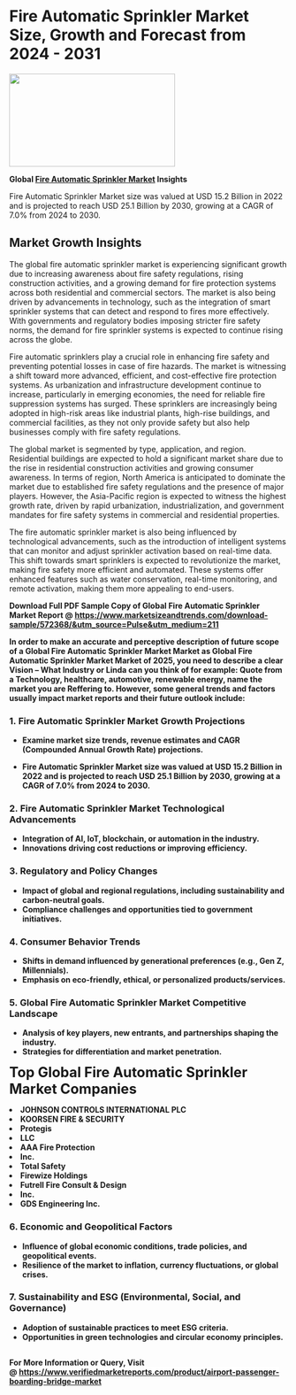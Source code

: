 <H1>Fire Automatic Sprinkler Market Size, Growth and Forecast from 2024 - 2031</H1><img class="aligncenter size-medium wp-image-584254" src="https://thirdeyenews.in/wp-content/uploads/2024/09/Global-Market-Research-300x168.jpeg" alt="" width="300" height="168" /><p><strong>Global&nbsp;<a href="https://www.marketsizeandtrends.com/download-sample/572368/&amp;utm_source=Pulse&amp;utm_medium=211">Fire Automatic Sprinkler Market</a> Insights</strong></p><p>Fire Automatic Sprinkler Market size was valued at USD 15.2 Billion in 2022 and is projected to reach USD 25.1 Billion by 2030, growing at a CAGR of 7.0% from 2024 to 2030.</p><p><h2>Market Growth Insights</h2> <p>The global fire automatic sprinkler market is experiencing significant growth due to increasing awareness about fire safety regulations, rising construction activities, and a growing demand for fire protection systems across both residential and commercial sectors. The market is also being driven by advancements in technology, such as the integration of smart sprinkler systems that can detect and respond to fires more effectively. With governments and regulatory bodies imposing stricter fire safety norms, the demand for fire sprinkler systems is expected to continue rising across the globe.</p> <p><strong></strong></p> <p>Fire automatic sprinklers play a crucial role in enhancing fire safety and preventing potential losses in case of fire hazards. The market is witnessing a shift toward more advanced, efficient, and cost-effective fire protection systems. As urbanization and infrastructure development continue to increase, particularly in emerging economies, the need for reliable fire suppression systems has surged. These sprinklers are increasingly being adopted in high-risk areas like industrial plants, high-rise buildings, and commercial facilities, as they not only provide safety but also help businesses comply with fire safety regulations.</p> <p>The global market is segmented by type, application, and region. Residential buildings are expected to hold a significant market share due to the rise in residential construction activities and growing consumer awareness. In terms of region, North America is anticipated to dominate the market due to established fire safety regulations and the presence of major players. However, the Asia-Pacific region is expected to witness the highest growth rate, driven by rapid urbanization, industrialization, and government mandates for fire safety systems in commercial and residential properties.</p> <p>The fire automatic sprinkler market is also being influenced by technological advancements, such as the introduction of intelligent systems that can monitor and adjust sprinkler activation based on real-time data. This shift towards smart sprinklers is expected to revolutionize the market, making fire safety more efficient and automated. These systems offer enhanced features such as water conservation, real-time monitoring, and remote activation, making them more appealing to end-users.</p> <p><strong></p><p><span class=""><strong>Download Full PDF Sample Copy of Global Fire Automatic Sprinkler Market Report</strong> @ <a href="https://www.marketsizeandtrends.com/download-sample/572368/&amp;utm_source=Pulse&amp;utm_medium=211" target="_blank">https://www.marketsizeandtrends.com/download-sample/572368/&amp;utm_source=Pulse&amp;utm_medium=211</a></span></p><p>In order to make an accurate and perceptive description of future scope of a Global&nbsp;Fire Automatic Sprinkler Market Market as Global&nbsp;Fire Automatic Sprinkler Market Market of 2025, you need to describe a clear Vision &ndash; What Industry or Linda can you think of for example: Quote from a Technology, healthcare, automotive, renewable energy, name the market you are Reffering to. However, some general trends and factors usually impact market reports and their future outlook include:</p><h3>1.&nbsp;<strong>Fire Automatic Sprinkler Market Growth Projections</strong></h3><ul><li>Examine market size trends, revenue estimates and CAGR (Compounded Annual Growth Rate) projections.</li><li><p>Fire Automatic Sprinkler Market size was valued at USD 15.2 Billion in 2022 and is projected to reach USD 25.1 Billion by 2030, growing at a CAGR of 7.0% from 2024 to 2030.</p></li></ul><h3>2.&nbsp;<strong>Fire Automatic Sprinkler Market Technological Advancements</strong></h3><ul><li>Integration of AI, IoT, blockchain, or automation in the industry.</li><li>Innovations driving cost reductions or improving efficiency.</li></ul><h3>3.&nbsp;<strong>Regulatory and Policy Changes</strong></h3><ul><li>Impact of global and regional regulations, including sustainability and carbon-neutral goals.</li><li>Compliance challenges and opportunities tied to government initiatives.</li></ul><h3>4.&nbsp;<strong>Consumer Behavior Trends</strong></h3><ul><li>Shifts in demand influenced by generational preferences (e.g., Gen Z, Millennials).</li><li>Emphasis on eco-friendly, ethical, or personalized products/services.</li></ul><h3>5.&nbsp;<strong>Global Fire Automatic Sprinkler Market Competitive Landscape</strong></h3><ul><li>Analysis of key players, new entrants, and partnerships shaping the industry.</li><li>Strategies for differentiation and market penetration.</li></ul><p data-pm-slice="1 1 []"><span style="color: inherit; font-family: inherit; font-size: 25px;">Top Global Fire Automatic Sprinkler Market Companies</span></p><div class="" data-test-id=""><p><li>JOHNSON CONTROLS INTERNATIONAL PLC</li><li> KOORSEN FIRE & SECURITY</li><li> Protegis</li><li> LLC</li><li> AAA Fire Protection</li><li> Inc.</li><li> Total Safety</li><li> Firewize Holdings</li><li> Futrell Fire Consult & Design</li><li> Inc.</li><li> GDS Engineering Inc.</li></p></div><h3>6.&nbsp;<strong>Economic and Geopolitical Factors</strong></h3><ul><li>Influence of global economic conditions, trade policies, and geopolitical events.</li><li>Resilience of the market to inflation, currency fluctuations, or global crises.</li></ul><h3>7.&nbsp;<strong>Sustainability and ESG (Environmental, Social, and Governance)</strong></h3><ul><li>Adoption of sustainable practices to meet ESG criteria.</li><li>Opportunities in green technologies and circular economy principles.</li></ul><h2><strong style="font-size: 14px;">For More Information or Query, Visit @&nbsp;</strong><a style="background-color: #ffffff; font-size: 14px;" href="https://www.marketsizeandtrends.com/report/fire-automatic-sprinkler-market/" target="_blank">https://www.verifiedmarketreports.com/product/airport-passenger-boarding-bridge-market</a></h2>
